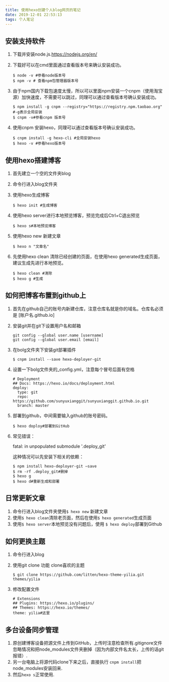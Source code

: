 ```yaml
---
title: 使用hexo创建个人blog网页的笔记
date: 2019-12-01 22:53:13
tags: 个人笔记
---
```


## 安装支持软件

1. 下载并安装node.js.https://nodejs.org/en/

2. 下载好可以在cmd里面通过查看版本号来确认安装成功。

   ```
   $ node -v #参看node版本号
   $ npm -v # 查看npm包管理器版本号
   ```
<!--more-->
3. 由于npm国内下载包速度太慢，所以可以里面npm安装一个cnpm（使用淘宝源）加快速度，不需要可以跳过，同理可以通过查看版本号确认安装成功。

   ```
   $ npm install -g cnpm --registry="https://registry.npm.taobao.org" #-g表示全局安装
   $ cnpm -v#参看cnpm 版本号
   ```

4. 使用cnpm 安装hexo，同理可以通过查看版本号确认安装成功。

   ```
   $ cnpm install -g hexo-cli #全局安装hexo
   $ hexo -v #参看hexo版本号
   ```



## 使用hexo搭建博客

1. 首先建立一个空的文件夹blog

2. 命令行进入blog文件夹

3. 使用hexo生成博客

   ```
   $ hexo init #生成博客
   ```

4. 使用hexo server进行本地预览博客，预览完成后Ctrl+C退出预览

   ```
   $ hexo s#本地预览博客
   ```

5. 使用hexo new 新建文章

   ```
   $ hexo n "文章名"
   ```

6. 先使用hexo clean 清除已经创建的页面，在使用hexo generated生成页面，建议生成先进行本地预览。

   ```
   $ hexo clean #清除
   $ hexo g #生成
   ```

## 如何把博客布置到github上

1. 首先在github自己的账号内新建仓库，注意仓库名就是你的域名。仓库名必须是 [账户名.github.io]

2. 安装git并在git下设置用户名和邮箱

   ```
   git config --global user.name [username]
   git config --global user.email [email]
   ```

3. 在bolg文件夹下安装git部署插件

   ```
   $ cnpm install --save hexo-deployer-git
   ```

4. 设置一下bolg文件夹的_config.yml，注意每个冒号后面有空格

   ```
   # Deployment
   ## Docs: https://hexo.io/docs/deployment.html
   deploy:
     type: git 
     repo: https://github.com/sunyuxianggit/sunyuxianggit.github.io.git
     branch: master
   ```

5. 部署到github，中间需要输入github的账号密码。

   ```
   $ hexo doploy#部署到GitHub
   ```
   
6. 常见错误：

   fatal: in unpopulated submodule '.deploy_git'

   这种情况可以先安装下相关的依赖：

   ```
   $ npm install hexo-deployer-git –save
   $ rm -rf .deploy_git#删掉
   $ hexo g
   $ hexo d#重新生成和部署
   ```

   

## 日常更新文章

1. 命令行进入blog文件夹使用```$ hexo new``` 新建文章
2. 使用```$ hexo clean```清除老页面，然后在使用```$ hexo generated```生成页面
3. 使用```$ hexo server```本地预览没有问题后，使用 ```$ hexo deploy```部署到Github

## 如何更换主题

1. 命令行进入blog

2. 使用git clone 功能 clone喜欢的主题

   ```
   $ git clone https://github.com/litten/hexo-theme-yilia.git themes/yilia
   ```

3. 修改配置文件

   ```
   # Extensions
   ## Plugins: https://hexo.io/plugins/
   ## Themes: https://hexo.io/themes/
   theme: yilia#这里
   ```


## 多台设备同步管理

1. 原创建博客设备把源文件上传到GitHub，上传时注意检查所有.gitignore文件忽略情况和把node_modules文件夹删掉（因为内部文件名太长，上传的话git报错）.
2. 另一台电脑上将源代码clone下来之后，直接执行 ```cnpm install```把node_modules安装回来.
3. 然后```hexo s```正常使用.